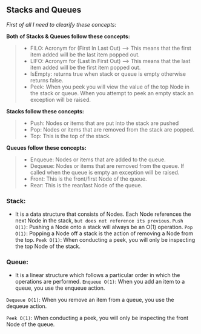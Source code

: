 ## Stacks and Queues

*First of all I need to clearify these concepts:*

**Both of Stacks & Queues follow these concepts:**
> - FILO: Acronym for (First In Last Out) --> This means that the first item added will be the last item popped out.
> - LIFO: Acronym for (Last In First Out) --> This means that the last item added will be the first item popped out.
> - IsEmpty: returns true when stack or queue is empty otherwise returns false.
> - Peek: When you peek you will view the value of the top Node in the stack or queue. When you attempt to peek an empty stack an exception will be raised.

**Stacks follow these concepts:**
> - Push: Nodes or items that are put into the stack are pushed
> - Pop: Nodes or items that are removed from the stack are popped. 
> - Top: This is the top of the stack.

**Queues follow these concepts:**
> - Enqueue: Nodes or items that are added to the queue.
> - Dequeue: Nodes or items that are removed from the queue. If called when the queue is empty an exception will be raised.
> - Front: This is the front/first Node of the queue.
> - Rear: This is the rear/last Node of the queue.


### Stack: 
- It is a data structure that consists of Nodes. Each Node references the next Node in the stack, `but does not reference its previous`.
`Push O(1)`: Pushing a Node onto a stack will always be an O(1) operation.
`Pop O(1)`: Popping a Node off a stack is the action of removing a Node from the top.
`Peek O(1)`: When conducting a peek, you will only be inspecting the top Node of the stack.


### Queue:
- It is a linear structure which follows a particular order in which the operations are performed.
`Enqueue O(1)`: When you add an item to a queue, you use the enqueue action.

`Dequeue O(1)`: When you remove an item from a queue, you use the dequeue action.

`Peek O(1)`: When conducting a peek, you will only be inspecting the front Node of the queue.
